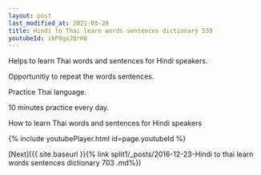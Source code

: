 ```yaml
---
layout: post
last_modified_at: 2021-03-29
title: Hindi to Thai learn words sentences dictionary 539 
youtubeId: ikP0gxJQrH8
---
```

 
 
Helps to learn Thai words and sentences for Hindi speakers.

Opportunitiy to repeat the words sentences. 

Practice Thai language. 
 
10 minutes practice every day. 
 
How to learn Thai words and sentences for Hindi speakers 
 
{% include youtubePlayer.html id=page.youtubeId %}
 
 
[Next]({{ site.baseurl }}{% link  split1/_posts/2016-12-23-Hindi to thai learn words sentences dictionary 703 .md%})
 
